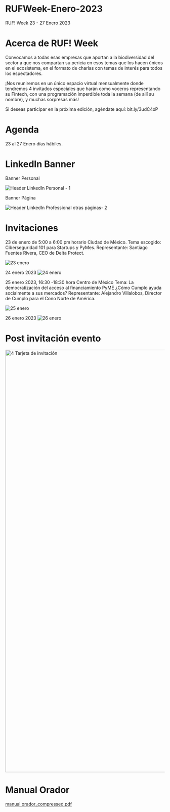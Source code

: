 # RUFWeek-Enero-2023

RUF! Week 23 - 27 Enero 2023

# Acerca de RUF! Week
Convocamos a todas esas empresas que aportan a la biodiversidad del sector a que nos compartan su pericia en esos temas que los hacen únicos en el ecosistema, en el formato de charlas con temas de interés para todos los espectadores.

¡Nos reuniremos en un único espacio virtual mensualmente donde tendremos 4 invitados especiales que harán como voceros representando su Fintech, con una programación imperdible toda la semana (de allí su nombre), y muchas sorpresas más!

Si deseas participar en la próxima edición, agéndate aquí: bit.ly/3udC4xP

# Agenda
23 al 27 Enero días hábiles.

# LinkedIn Banner

Banner Personal

![Header LinkedIn Personal - 1](https://user-images.githubusercontent.com/116225109/212956565-e8e29b79-be0f-428e-ad13-635db8b26160.png)

Banner Página

![Header LinkedIn Professional otras páginas- 2](https://user-images.githubusercontent.com/116225109/212956596-969fcb66-bf20-4451-9157-7f59b4fb2afd.png)

# Invitaciones

23 de enero de 5:00 a 6:00 pm horario Ciudad de México.
Tema escogido: Ciberseguridad 101 para Startups y PyMes.
Representante: Santiago Fuentes Rivera, CEO de Delta Protect.

![23 enero](https://user-images.githubusercontent.com/116225109/213023141-17c5e615-4355-4451-9a96-2cf9c68fbc2b.png)

24 enero 2023
![24 enero](https://user-images.githubusercontent.com/116225109/213310140-288c5d87-8f7a-4399-bcad-52c4551d1d18.png)



25 enero 2023, 16:30 -18:30 hora Centro de México
Tema: La democratización del acceso al financiamiento PyME ¿Cómo Cumplo ayuda socialmente a sus mercados?
Representante: Alejandro Villalobos, Director de Cumplo para el Cono Norte de América.

![25 enero](https://user-images.githubusercontent.com/116225109/213222229-d132470d-f86c-4387-817d-cd76a54066fd.png)

26 enero 2023
![26 enero](https://user-images.githubusercontent.com/116225109/213309554-0ed32757-38ee-40f5-bbe5-eb53c6194748.png)

# Post invitación evento

<img width="1335" alt="4  Tarjeta de invitación" src="https://user-images.githubusercontent.com/116225109/213000604-efcb29d8-a061-4c11-9bcf-eefc6a188a80.png">


# Manual Orador
[manual orador_compressed.pdf](https://github.com/RiseUp-Fintech/RUFWeek-Enero-2023/files/10439755/manual.orador_compressed.pdf)





